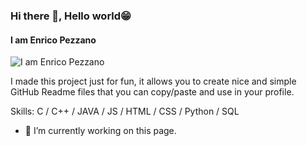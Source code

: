 ### Hi there 👋, Hello world😁
#### I am Enrico Pezzano
![I am Enrico Pezzano](https://arturssmirnovs.github.io/github-profile-readme-generator/images/banner.png)

I made this project just for fun, it allows you to create nice and simple GitHub Readme files that you can copy/paste and use in your profile.

Skills: C / C++ / JAVA / JS / HTML / CSS / Python / SQL

- 🔭 I’m currently working on this page. 





